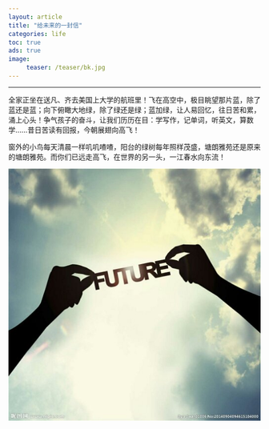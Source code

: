 ```yaml
---
layout: article
title: "给未来的一封信"
categories: life
toc: true
ads: true
image:
     teaser: /teaser/bk.jpg
---
```


---


全家正坐在送凡、齐去美国上大学的航班里！飞在高空中，极目眺望那片蓝，除了蓝还是蓝；向下俯瞰大地绿，除了绿还是绿；蓝加绿，让人易回忆，往日苦和累，涌上心头！争气孩子的奋斗，让我们历历在目：学写作，记单词，听英文，算数学……昔日苦读有回报，今朝展翅向高飞！


窗外的小鸟每天清晨一样叽叽喳喳，阳台的绿树每年照样茂盛，塘朗雅苑还是原来的塘朗雅苑。而你们已远走高飞，在世界的另一头，一江春水向东流！

![future](/images/life/0125_23.jpg)